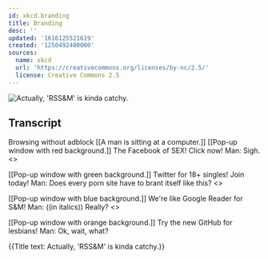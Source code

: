 ```yaml
---
id: xkcd.branding
title: Branding
desc: ''
updated: '1616125521619'
created: '1250492400000'
sources:
  name: xkcd
  url: 'https://creativecommons.org/licenses/by-nc/2.5/'
  license: Creative Commons 2.5
---
```

![Actually, 'RSS&M' is kinda catchy.](https://imgs.xkcd.com/comics/branding.png)

## Transcript
Browsing without adblock
[[A man is sitting at a computer.]]
[[Pop-up window with red background.]]
The Facebook of SEX! Click now!
Man: Sigh.
<<Close>>

[[Pop-up window with green background.]]
Twitter for 18+ singles! Join today!
Man: Does every porn site have to brant itself like this?
<<Close>>

[[Pop-up window with blue background.]]
We're like Google Reader for S&M!
Man: ((in italics)) Really?
<<Close>>

[[Pop-up window with orange background.]]
Try the new GitHub for lesbians!
Man: Ok, wait, what?

{{Title text: Actually, 'RSS&M' is kinda catchy.}}

